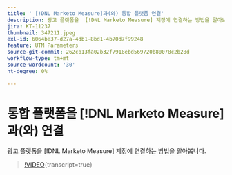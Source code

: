 ```yaml
---
title: ' [!DNL Marketo Measure]과(와) 통합 플랫폼 연결'
description: 광고 플랫폼을  [!DNL Marketo Measure] 계정에 연결하는 방법을 알아보세요.
jira: KT-11237
thumbnail: 347211.jpeg
exl-id: 6064be37-d27a-4db1-8bd1-4b70d7f99248
feature: UTM Parameters
source-git-commit: 262cb13fa02b32f7918ebd569720b80078c2b28d
workflow-type: tm+mt
source-wordcount: '30'
ht-degree: 0%

---
```


# 통합 플랫폼을 [!DNL Marketo Measure]과(와) 연결

광고 플랫폼을 [!DNL Marketo Measure] 계정에 연결하는 방법을 알아봅니다.

>[!VIDEO](https://video.tv.adobe.com/v/3422332/?learn=on&captions=kor){transcript=true}
